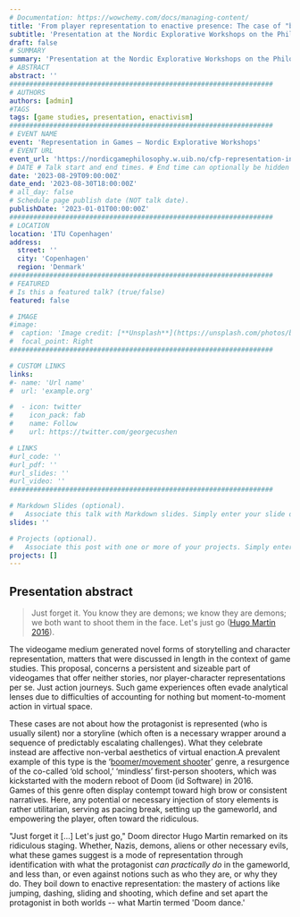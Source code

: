 ```yaml
---
# Documentation: https://wowchemy.com/docs/managing-content/
title: 'From player representation to enactive presence: The case of "boomer shooters"'
subtitle: 'Presentation at the Nordic Explorative Workshops on the Philosophy of Games, ITU Copenhagen; 2023'
draft: false
# SUMMARY
summary: 'Presentation at the Nordic Explorative Workshops on the Philosophy of Games, ITU Copenhagen; 2023'
# ABSTRACT 
abstract: ''
##################################################################
# AUTHORS 
authors: [admin]
#TAGS
tags: [game studies, presentation, enactivism]
##################################################################
# EVENT NAME 
event: 'Representation in Games – Nordic Explorative Workshops'
# EVENT URL 
event_url: 'https://nordicgamephilosophy.w.uib.no/cfp-representation-in-games/'
# DATE # Talk start and end times. # End time can optionally be hidden by prefixing the line with `#`.
date: '2023-08-29T09:00:00Z'
date_end: '2023-08-30T18:00:00Z'
# all_day: false
# Schedule page publish date (NOT talk date).
publishDate: '2023-01-01T00:00:00Z'
##################################################################
# LOCATION 
location: 'ITU Copenhagen'
address:
  street: ''
  city: 'Copenhagen'
  region: 'Denmark'
##################################################################
# FEATURED
# Is this a featured talk? (true/false)
featured: false

# IMAGE 
#image:
#  caption: 'Image credit: [**Unsplash**](https://unsplash.com/photos/bzdhc5b3Bxs)'
#  focal_point: Right
##################################################################

# CUSTOM LINKS 
links:
#- name: 'Url name'
#  url: 'example.org'

#  - icon: twitter
#    icon_pack: fab
#    name: Follow
#    url: https://twitter.com/georgecushen

# LINKS 
#url_code: ''
#url_pdf: ''
#url_slides: ''
#url_video: ''
##################################################################

# Markdown Slides (optional).
#   Associate this talk with Markdown slides. Simply enter your slide deck's filename without extension. Otherwise, set `slides = ""`.
slides: ''

# Projects (optional).
#   Associate this post with one or more of your projects. Simply enter your project's folder or file name without extension. Otherwise, set `projects = []`.
projects: []
---
```


## Presentation abstract 
  

> Just forget it. You know they are demons; we know they are demons; we both want to shoot them in the face. Let's just go ([Hugo Martin 2016](https://www.youtube.com/watch?v=vsoVQWnSOfM)).  

  
The videogame medium generated novel forms of storytelling and character representation, matters that were discussed in length in the context of game studies. This proposal, concerns a persistent and sizeable part of videogames that offer neither stories, nor player-character representations per se. Just action journeys. Such game experiences often evade analytical lenses due to difficulties of accounting for nothing but moment-to-moment action in virtual space.  
  
These cases are not about how the protagonist is represented (who is usually silent) nor a storyline (which often is a necessary wrapper around a sequence of predictably escalating challenges). What they celebrate instead are affective non-verbal aesthetics of virtual enaction.A prevalent example of this type is the ‘[boomer/movement shooter](https://www.youtube.com/watch?v=dXCOKpJcYZU)’ genre, a resurgence of the co-called ‘old school,’ ‘mindless’ first-person shooters, which was kickstarted with the modern reboot of Doom (id Software) in 2016.  
Games of this genre often display contempt toward high brow or consistent narratives. Here, any potential or necessary injection of story elements is rather utilitarian, serving as pacing break, setting up the gameworld, and empowering the player, often toward the ridiculous.  
  

"Just forget it [...] Let's just go," Doom director Hugo Martin remarked on its ridiculous staging. Whether, Nazis, demons, aliens or other necessary evils, what these games suggest is a mode of representation through identification with what the protagonist _can practically do_ in the gameworld, and less than, or even against notions such as who they are, or why they do. They boil down to enactive representation: the mastery of actions like jumping, dashing, sliding and shooting, which define and set apart the protagonist in both worlds -- what Martin termed 'Doom dance.'